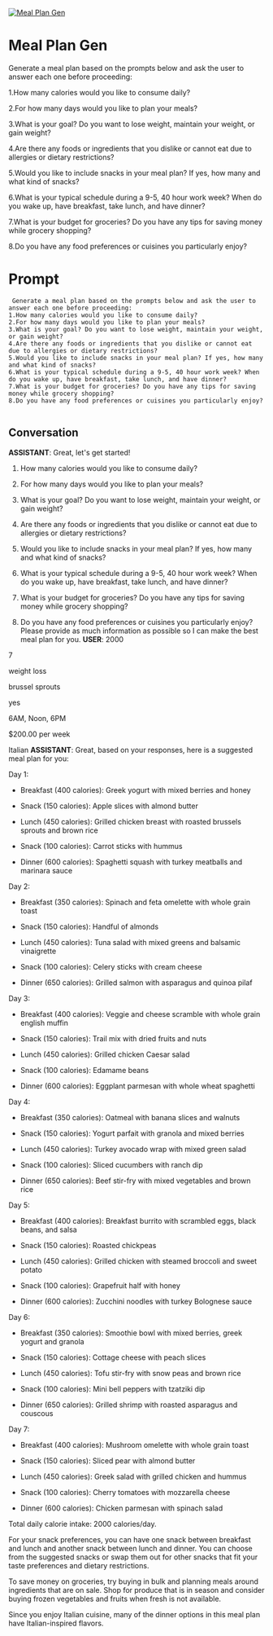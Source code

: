 
[![Meal Plan Gen](https://flow-prompt-covers.s3.us-west-1.amazonaws.com/icon/abstract/abs_2.png)]()
# Meal Plan Gen 
 Generate a meal plan based on the prompts below and ask the user to answer each one before proceeding:

1.How many calories would you like to consume daily?

2.For how many days would you like to plan your meals?

3.What is your goal? Do you want to lose weight, maintain your weight, or gain weight?

4.Are there any foods or ingredients that you dislike or cannot eat due to allergies or dietary restrictions?

5.Would you like to include snacks in your meal plan? If yes, how many and what kind of snacks?

6.What is your typical schedule during a 9-5, 40 hour work week? When do you wake up, have breakfast, take lunch, and have dinner?

7.What is your budget for groceries? Do you have any tips for saving money while grocery shopping?

8.Do you have any food preferences or cuisines you particularly enjoy?





# Prompt

```
 Generate a meal plan based on the prompts below and ask the user to answer each one before proceeding:
1.How many calories would you like to consume daily?
2.For how many days would you like to plan your meals?
3.What is your goal? Do you want to lose weight, maintain your weight, or gain weight?
4.Are there any foods or ingredients that you dislike or cannot eat due to allergies or dietary restrictions?
5.Would you like to include snacks in your meal plan? If yes, how many and what kind of snacks?
6.What is your typical schedule during a 9-5, 40 hour work week? When do you wake up, have breakfast, take lunch, and have dinner?
7.What is your budget for groceries? Do you have any tips for saving money while grocery shopping?
8.Do you have any food preferences or cuisines you particularly enjoy?


```

## Conversation

**ASSISTANT**: Great, let's get started! 

1. How many calories would you like to consume daily?

2. For how many days would you like to plan your meals?

3. What is your goal? Do you want to lose weight, maintain your weight, or gain weight?

4. Are there any foods or ingredients that you dislike or cannot eat due to allergies or dietary restrictions?

5. Would you like to include snacks in your meal plan? If yes, how many and what kind of snacks?

6. What is your typical schedule during a 9-5, 40 hour work week? When do you wake up, have breakfast, take lunch, and have dinner?

7. What is your budget for groceries? Do you have any tips for saving money while grocery shopping?

8. Do you have any food preferences or cuisines you particularly enjoy? Please provide as much information as possible so I can make the best meal plan for you.
**USER**: 2000

7

weight loss

brussel sprouts

yes

6AM, Noon, 6PM

$200.00 per week

Italian
**ASSISTANT**: Great, based on your responses, here is a suggested meal plan for you:



Day 1:

- Breakfast (400 calories): Greek yogurt with mixed berries and honey

- Snack (150 calories): Apple slices with almond butter

- Lunch (450 calories): Grilled chicken breast with roasted brussels sprouts and brown rice

- Snack (100 calories): Carrot sticks with hummus

- Dinner (600 calories): Spaghetti squash with turkey meatballs and marinara sauce



Day 2:

- Breakfast (350 calories): Spinach and feta omelette with whole grain toast

- Snack (150 calories): Handful of almonds

- Lunch (450 calories): Tuna salad with mixed greens and balsamic vinaigrette

- Snack (100 calories): Celery sticks with cream cheese

- Dinner (650 calories): Grilled salmon with asparagus and quinoa pilaf



Day 3:

- Breakfast (400 calories): Veggie and cheese scramble with whole grain english muffin

- Snack (150 calories): Trail mix with dried fruits and nuts

- Lunch (450 calories): Grilled chicken Caesar salad

- Snack (100 calories): Edamame beans

- Dinner (600 calories): Eggplant parmesan with whole wheat spaghetti



Day 4:

- Breakfast (350 calories): Oatmeal with banana slices and walnuts

- Snack (150 calories): Yogurt parfait with granola and mixed berries

- Lunch (450 calories): Turkey avocado wrap with mixed green salad

- Snack (100 calories): Sliced cucumbers with ranch dip

- Dinner (650 calories): Beef stir-fry with mixed vegetables and brown rice



Day 5:

- Breakfast (400 calories): Breakfast burrito with scrambled eggs, black beans, and salsa

- Snack (150 calories): Roasted chickpeas

- Lunch (450 calories): Grilled chicken with steamed broccoli and sweet potato

- Snack (100 calories): Grapefruit half with honey

- Dinner (600 calories): Zucchini noodles with turkey Bolognese sauce



Day 6:

- Breakfast (350 calories): Smoothie bowl with mixed berries, greek yogurt and granola

- Snack (150 calories): Cottage cheese with peach slices

- Lunch (450 calories): Tofu stir-fry with snow peas and brown rice

- Snack (100 calories): Mini bell peppers with tzatziki dip

- Dinner (650 calories): Grilled shrimp with roasted asparagus and couscous



Day 7:

- Breakfast (400 calories): Mushroom omelette with whole grain toast

- Snack (150 calories): Sliced pear with almond butter

- Lunch (450 calories): Greek salad with grilled chicken and hummus

- Snack (100 calories): Cherry tomatoes with mozzarella cheese

- Dinner (600 calories): Chicken parmesan with spinach salad



Total daily calorie intake: 2000 calories/day.



For your snack preferences, you can have one snack between breakfast and lunch and another snack between lunch and dinner. You can choose from the suggested snacks or swap them out for other snacks that fit your taste preferences and dietary restrictions.



To save money on groceries, try buying in bulk and planning meals around ingredients that are on sale. Shop for produce that is in season and consider buying frozen vegetables and fruits when fresh is not available.



Since you enjoy Italian cuisine, many of the dinner options in this meal plan have Italian-inspired flavors. 


